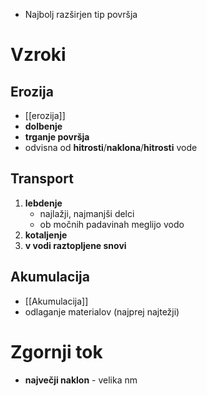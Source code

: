 - Najbolj razširjen tip površja
# Vzroki
## Erozija
- [[erozija]]
- **dolbenje**
- **trganje površja**
- odvisna od **hitrosti**/**naklona**/**hitrosti** vode
## Transport
1. **lebdenje**
	- najlažji, najmanjši delci
	- ob močnih padavinah meglijo vodo
2. **kotaljenje**
3. **v vodi raztopljene snovi**
## Akumulacija
- [[Akumulacija]]
- odlaganje materialov (najprej najtežji)

# Zgornji tok
- **največji naklon** - velika nm